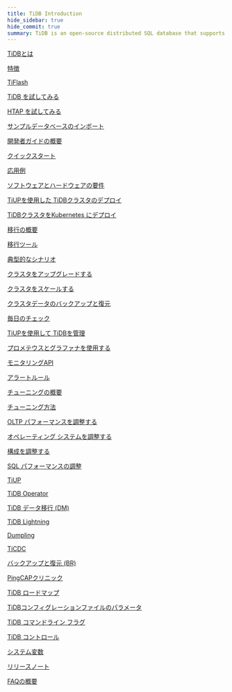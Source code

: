 ```yaml
---
title: TiDB Introduction
hide_sidebar: true
hide_commit: true
summary: TiDB is an open-source distributed SQL database that supports Hybrid Transactional and Analytical Processing (HTAP) workloads. The guide provides information on features, TiFlash, development, deployment, migration, maintenance, monitoring, tuning, tools, and references. It covers everything from quick start to advanced configurations and tools for TiDB.
---
```


<LearningPathContainer platform="tidb" title="TiDB" subTitle="TiDB is an open-source distributed SQL database that supports Hybrid Transactional and Analytical Processing (HTAP) workloads. Find the guide, samples, and references you need to use TiDB.">

<!-- Localization note for TiDB:

- English: use distributed SQL, and start to emphasize HTAP
- Chinese: can keep "NewSQL" and emphasize one-stop real-time HTAP ("一栈式实时 HTAP")
- Japanese: use NewSQL because it is well-recognized

-->

<LearningPath label="Learn" icon="cloud1">

[TiDBとは](https://docs.pingcap.com/tidb/v7.5/overview)

[特徴](https://docs.pingcap.com/tidb/v7.5/basic-features)

[TiFlash](https://docs.pingcap.com/tidb/v7.5/tiflash-overview)

</LearningPath>

<LearningPath label="Try" icon="cloud5">

[TiDB を試してみる](https://docs.pingcap.com/tidb/v7.5/quick-start-with-tidb)

[HTAP を試してみる](https://docs.pingcap.com/tidb/v7.5/quick-start-with-htap)

[サンプルデータベースのインポート](https://docs.pingcap.com/tidb/v7.5/import-example-data)

</LearningPath>

<LearningPath label="Develop" icon="doc8">

[開発者ガイドの概要](https://docs.pingcap.com/tidb/v7.5/dev-guide-overview)

[クイックスタート](https://docs.pingcap.com/tidb/v7.5/dev-guide-build-cluster-in-cloud)

[応用例](https://docs.pingcap.com/tidb/v7.5/dev-guide-sample-application-java-spring-boot)

</LearningPath>

<LearningPath label="Deploy" icon="deploy">

[ソフトウェアとハ​​ードウェアの要件](https://docs.pingcap.com/tidb/v7.5/hardware-and-software-requirements)

[TiUPを使用した TiDBクラスタのデプロイ](https://docs.pingcap.com/tidb/v7.5/production-deployment-using-tiup)

[TiDBクラスタをKubernetes にデプロイ](https://docs.pingcap.com/tidb-in-kubernetes/stable)

</LearningPath>

<LearningPath label="Migrate" icon="cloud3">

[移行の概要](https://docs.pingcap.com/tidb/v7.5/migration-overview)

[移行ツール](https://docs.pingcap.com/tidb/v7.5/migration-tools)

[典型的なシナリオ](https://docs.pingcap.com/tidb/v7.5/migrate-aurora-to-tidb)

</LearningPath>

<LearningPath label="Maintain" icon="maintain">

[クラスタをアップグレードする](https://docs.pingcap.com/tidb/v7.5/upgrade-tidb-using-tiup)

[クラスタをスケールする](https://docs.pingcap.com/tidb/v7.5/scale-tidb-using-tiup)

[クラスタデータのバックアップと復元](https://docs.pingcap.com/tidb/v7.5/backup-and-restore-overview)

[毎日のチェック](https://docs.pingcap.com/tidb/v7.5/daily-check)

[TiUPを使用して TiDBを管理](https://docs.pingcap.com/tidb/v7.5/maintain-tidb-using-tiup)

</LearningPath>

<LearningPath label="Monitor" icon="cloud6">

[プロメテウスとグラファナを使用する](https://docs.pingcap.com/tidb/v7.5/tidb-monitoring-framework)

[モニタリングAPI](https://docs.pingcap.com/tidb/v7.5/tidb-monitoring-api)

[アラートルール](https://docs.pingcap.com/tidb/v7.5/alert-rules)

</LearningPath>

<LearningPath label="Tune" icon="tidb-cloud-tune">

[チューニングの概要](https://docs.pingcap.com/tidb/v7.5/performance-tuning-overview)

[チューニング方法](https://docs.pingcap.com/tidb/v7.5/performance-tuning-methods)

[OLTP パフォーマンスを調整する](https://docs.pingcap.com/tidb/v7.5/performance-tuning-practices)

[オペレーティング システムを調整する](https://docs.pingcap.com/tidb/v7.5/tune-operating-system)

[構成を調整する](https://docs.pingcap.com/tidb/v7.5/configure-memory-usage)

[SQL パフォーマンスの調整](https://docs.pingcap.com/tidb/v7.5/sql-tuning-overview)

</LearningPath>

<LearningPath label="Tools" icon="doc7">

[TiUP](https://docs.pingcap.com/tidb/v7.5/tiup-overview)

[TiDB Operator](https://docs.pingcap.com/tidb/v7.5/tidb-operator-overview)

[TiDB データ移行 (DM)](https://docs.pingcap.com/tidb/v7.5/dm-overview)

[TiDB Lightning](https://docs.pingcap.com/tidb/v7.5/tidb-lightning-overview)

[Dumpling](https://docs.pingcap.com/tidb/v7.5/dumpling-overview)

[TiCDC](https://docs.pingcap.com/tidb/v7.5/ticdc-overview)

[バックアップと復元 (BR)](https://docs.pingcap.com/tidb/v7.5/backup-and-restore-overview)

[PingCAPクリニック](https://docs.pingcap.com/tidb/v7.5/clinic-introduction)

</LearningPath>

<LearningPath label="Reference" icon="cloud-dev">

[TiDB ロードマップ](https://docs.pingcap.com/tidb/dev/tidb-roadmap)

[TiDBコンフィグレーションファイルのパラメータ](https://docs.pingcap.com/tidb/v7.5/tidb-configuration-file)

[TiDB コマンドライン フラグ](https://docs.pingcap.com/tidb/v7.5/command-line-flags-for-tidb-configuration)

[TiDB コントロール](https://docs.pingcap.com/tidb/v7.5/tidb-control)

[システム変数](https://docs.pingcap.com/tidb/v7.5/system-variables)

[リリースノート](https://docs.pingcap.com/tidb/v7.5/release-notes)

[FAQの概要](https://docs.pingcap.com/tidb/v7.5/faq-overview)

</LearningPath>

</LearningPathContainer>
